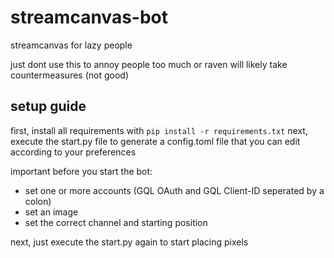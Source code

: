 # streamcanvas-bot
streamcanvas for lazy people

just dont use this to annoy people too much or raven will likely take countermeasures (not good)

## setup guide

first, install all requirements with ```pip install -r requirements.txt```
next, execute the start.py file to generate a config.toml file that you can edit according to your preferences

important before you start the bot:
- set one or more accounts (GQL OAuth and GQL Client-ID seperated by a colon)
- set an image
- set the correct channel and starting position

next, just execute the start.py again to start placing pixels
